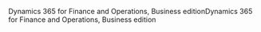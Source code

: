 <span data-ttu-id="119ba-101">Dynamics 365 for Finance and Operations, Business edition</span><span class="sxs-lookup"><span data-stu-id="119ba-101">Dynamics 365 for Finance and Operations, Business edition</span></span>

